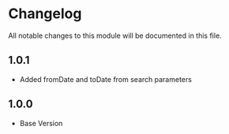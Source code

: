 # Changelog
All notable changes to this module will be documented in this file.

## 1.0.1
- Added fromDate and toDate from search parameters

## 1.0.0
- Base Version 
